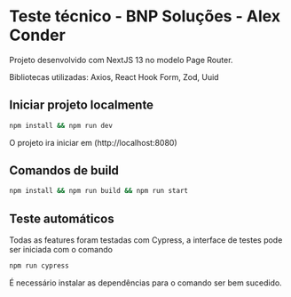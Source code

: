 # Teste técnico - BNP Soluções - Alex Conder

Projeto desenvolvido com NextJS 13 no modelo Page Router.

Bibliotecas utilizadas: Axios, React Hook Form, Zod, Uuid

## Iniciar projeto localmente

```bash
npm install && npm run dev
```

O projeto ira iniciar em (http://localhost:8080)

## Comandos de build

```bash
npm install && npm run build && npm run start
```

## Teste automáticos

Todas as features foram testadas com Cypress, a interface de testes pode ser iniciada com o comando

```bash
npm run cypress
```

É necessário instalar as dependências para o comando ser bem sucedido.
